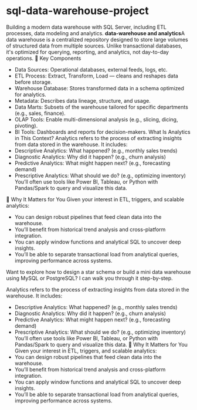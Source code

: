 # sql-data-warehouse-project
Building a modern data warehouse with SQL Server, including ETL processes, data modeling and analytics.
**data-warehouse and analytics**A data warehouse is a centralized repository designed to store large volumes of structured data from multiple sources. Unlike transactional databases, it's optimized for querying, reporting, and analytics, not day-to-day operations.
🔧 Key Components
- Data Sources: Operational databases, external feeds, logs, etc.
- ETL Process: Extract, Transform, Load — cleans and reshapes data before storage.
- Warehouse Database: Stores transformed data in a schema optimized for analytics.
- Metadata: Describes data lineage, structure, and usage.
- Data Marts: Subsets of the warehouse tailored for specific departments (e.g., sales, finance).
- OLAP Tools: Enable multi-dimensional analysis (e.g., slicing, dicing, pivoting).
- BI Tools: Dashboards and reports for decision-makers.
What Is Analytics in This Context?
Analytics refers to the process of extracting insights from data stored in the warehouse. It includes:
- Descriptive Analytics: What happened? (e.g., monthly sales trends)
- Diagnostic Analytics: Why did it happen? (e.g., churn analysis)
- Predictive Analytics: What might happen next? (e.g., forecasting demand)
- Prescriptive Analytics: What should we do? (e.g., optimizing inventory)
You’ll often use tools like Power BI, Tableau, or Python with Pandas/Spark to query and visualize this data.

🚀 Why It Matters for You
Given your interest in ETL, triggers, and scalable analytics:
- You can design robust pipelines that feed clean data into the warehouse.
- You’ll benefit from historical trend analysis and cross-platform integration.
- You can apply window functions and analytical SQL to uncover deep insights.
- You’ll be able to separate transactional load from analytical queries, improving performance across systems.

Want to explore how to design a star schema or build a mini data warehouse using MySQL or PostgreSQL? I can walk you through it step-by-step.

Analytics refers to the process of extracting insights from data stored in the warehouse. It includes:
- Descriptive Analytics: What happened? (e.g., monthly sales trends)
- Diagnostic Analytics: Why did it happen? (e.g., churn analysis)
- Predictive Analytics: What might happen next? (e.g., forecasting demand)
- Prescriptive Analytics: What should we do? (e.g., optimizing inventory)
You’ll often use tools like Power BI, Tableau, or Python with Pandas/Spark to query and visualize this data.
🚀 Why It Matters for You
Given your interest in ETL, triggers, and scalable analytics:
- You can design robust pipelines that feed clean data into the warehouse.
- You’ll benefit from historical trend analysis and cross-platform integration.
- You can apply window functions and analytical SQL to uncover deep insights.
- You’ll be able to separate transactional load from analytical queries, improving performance across systems.




